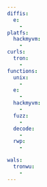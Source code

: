 ```yaml
---
diffis:
  e:
    -
platfs:
  hackmyvm:
    -
curls:
  tron:
    -
functions:
  unix:
    -
  e:
    -
  hackmyvm:
    -
  fuzz:
    -
  decode:
    -
  rwp:
    -

wals:
  tronwu:
    -
---
```

